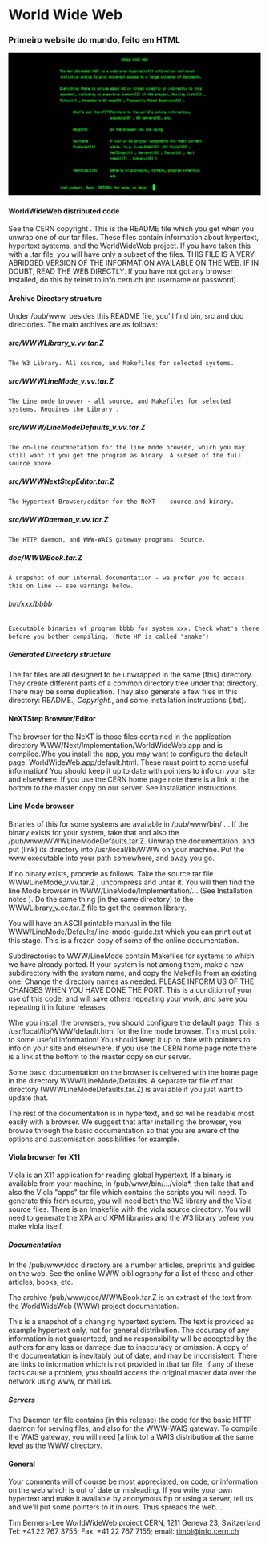 # World Wide Web
### Primeiro website do mundo, feito em HTML

![World Wide Web](https://github.com/EstherRosa/World-Wide-Web/blob/master/world-wide-web.jpg)

#### WorldWideWeb distributed code

See the CERN copyright . This is the README file which you get when you unwrap one of our tar files. These files contain information about hypertext, hypertext systems, and the WorldWideWeb project. If you have taken this with a .tar file, you will have only a subset of the files.
THIS FILE IS A VERY ABRIDGED VERSION OF THE INFORMATION AVAILABLE ON THE WEB. IF IN DOUBT, READ THE WEB DIRECTLY. If you have not got any browser installed, do this by telnet to info.cern.ch (no username or password).

#### Archive Directory structure

Under /pub/www, besides this README file, you'll find bin, src and doc directories. The main archives are as follows:

##### src/WWWLibrary_v.vv.tar.Z
    The W3 Library. All source, and Makefiles for selected systems.

##### src/WWWLineMode_v.vv.tar.Z
    The Line mode browser - all source, and Makefiles for selected systems. Requires the Library .

##### src/WWW/LineModeDefaults_v.vv.tar.Z
    The on-line doucmnetation for the line mode browser, which you may still want if you get the program as binary. A subset of the full source above.

##### src/WWWNextStepEditor.tar.Z
    The Hypertext Browser/editor for the NeXT -- source and binary.

##### src/WWWDaemon_v.vv.tar.Z
    The HTTP daemon, and WWW-WAIS gateway programs. Source.

##### doc/WWWBook.tar.Z
    A snapshot of our internal documentation - we prefer you to access this on line -- see warnings below.

###### bin/xxx/bbbb
    Executable binaries of program bbbb for system xxx. Check what's there before you bother compiling. (Note HP is called "snake")


##### Generated Directory structure


The tar files are all designed to be unwrapped in the same (this) directory. They create different parts of a common directory tree under that directory. There may be some duplication. They also generate a few files in this directory: README.*, Copyright.*, and some installation instructions (.txt).


#### NeXTStep Browser/Editor

The browser for the NeXT is those files contained in the application directory WWW/Next/Implementation/WorldWideWeb.app and is compiled.Whe you install the app, you may want to configure the default page, WorldWideWeb.app/default.html. These must point to some useful information! You should keep it up to date with pointers to info on your site and elsewhere. If you use the CERN home page note there is a link at the bottom to the master copy on our server. See Installation instructions.

#### Line Mode browser

Binaries of this for some systems are available in /pub/www/bin/ .
. If the binary exists for your system, take that and also the /pub/www/WWWLineModeDefaults.tar.Z. Unwrap the documentation, and put (link) its directory into /usr/local/lib/WWW on your machine. Put the www executable into your path somewhere, and away you go.

If no binary exists, procede as follows. Take the source tar file WWWLineMode_v.vv.tar.Z , uncompress and untar it. You will then find the line Mode browser in WWW/LineMode/Implementation/... (See Installation notes ). Do the same thing (in the same directory) to the WWWLibrary_v.cc.tar.Z file to get the common library.

You will have an ASCII printable manual in the file WWW/LineMode/Defaults/line-mode-guide.txt which you can print out at this stage. This is a frozen copy of some of the online documentation.

Subdirectories to WWW/LineMode contain Makefiles for systems to which we have already ported. If your system is not among them, make a new subdirectory with the system name, and copy the Makefile from an existing one. Change the directory names as needed. PLEASE INFORM US OF THE CHANGES WHEN YOU HAVE DONE THE PORT. This is a condition of your use of this code, and will save others repeating your work, and save you repeating it in future releases.

Whe you install the browsers, you should configure the default page. This is /usr/local/lib/WWW/default.html for the line mode browser. This must point to some useful information! You should keep it up to date with pointers to info on your site and elsewhere. If you use the CERN home page note there is a link at the bottom to the master copy on our server.

Some basic documentation on the browser is delivered with the home page in the directory WWW/LineMode/Defaults. A separate tar file of that directory (WWWLineModeDefaults.tar.Z) is available if you just want to update that.

The rest of the documentation is in hypertext, and so wil be readable most easily with a browser. We suggest that after installing the browser, you browse through the basic documentation so that you are aware of the options and customisation possibilities for example.

#### Viola browser for X11

Viola is an X11 application for reading global hypertext. If a binary is available from your machine, in /pub/www/bin/.../viola*, then take that and also the Viola "apps" tar file which contains the scripts you will need.
To generate this from source, you will need both the W3 library and the Viola source files. There is an Imakefile with the viola source directory. You will need to generate the XPA and XPM libraries and the W3 library befere you make viola itself.

##### Documentation

In the /pub/www/doc directory are a number articles, preprints and guides on the web.
See the online WWW bibliography for a list of these and other articles, books, etc.

The archive /pub/www/doc/WWWBook.tar.Z is an extract of the text from the WorldWideWeb (WWW) project documentation.

This is a snapshot of a changing hypertext system. The text is provided as example hypertext only, not for general distribution. The accuracy of any information is not guaranteed, and no responsibility will be accepted by the authors for any loss or damage due to inaccuracy or omission. A copy of the documentation is inevitably out of date, and may be inconsistent. There are links to information which is not provided in that tar file. If any of these facts cause a problem, you should access the original master data over the network using www, or mail us.

##### Servers

The Daemon tar file contains (in this release) the code for the basic HTTP daemon for serving files, and also for the WWW-WAIS gateway. To compile the WAIS gateway, you will need [a link to] a WAIS distribution at the same level as the WWW directory.

#### General

Your comments will of course be most appreciated, on code, or information on the web which is out of date or misleading. If you write your own hypertext and make it available by anonymous ftp or using a server, tell us and we'll put some pointers to it in ours. Thus spreads the web...

Tim Berners-Lee
WorldWideWeb project
CERN, 1211 Geneva 23, Switzerland
Tel: +41 22 767 3755; Fax: +41 22 767 7155; email: timbl@info.cern.ch
